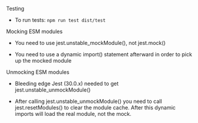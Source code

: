 Testing

- To run tests: `npm run test dist/test`

Mocking ESM modules

- You need to use jest.unstable_mockModule(), not jest.mock()

- You need to use a dynamic import() statement afterward in order to pick up the mocked module

Unmocking ESM modules

- Bleeding edge Jest (30.0.x) needed to get jest.unstable_unmockModule()

- After calling jest.unstable_unmockModule() you need to call jest.resetModules() to clear the
  module cache. After this dynamic imports will load the real module, not the mock.
